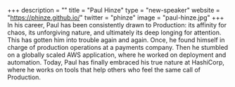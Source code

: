 +++
description = ""
title = "Paul Hinze"
type = "new-speaker"
website = "https://phinze.github.io/"
twitter = "phinze"
image = "paul-hinze.jpg"
+++
In his career, Paul has been consistently drawn to Production: its affinity for chaos, its unforgiving nature, and ultimately its deep longing for attention. This has gotten him into trouble again and again. Once, he found himself in charge of production operations at a payments company. Then he stumbled on a globally scaled AWS application, where he worked on deployment and automation. Today, Paul has finally embraced his true nature at HashiCorp, where he works on tools that help others who feel the same call of Production.
